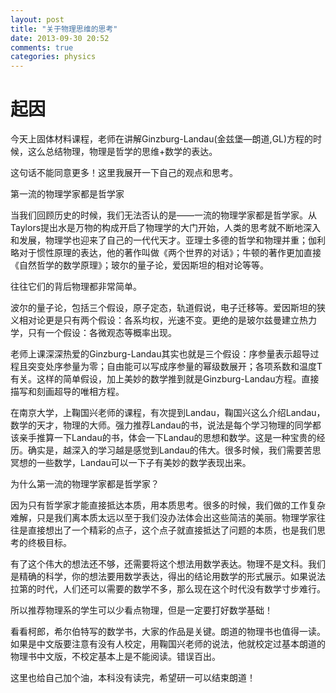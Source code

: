 ```yaml
---
layout: post
title: "关于物理思维的思考"
date: 2013-09-30 20:52
comments: true
categories: physics
---
```


# 起因

今天上固体材料课程，老师在讲解Ginzburg-Landau(金兹堡—朗道,GL)方程的时候，这么总结物理，物理是哲学的思维+数学的表达。


这句话不能同意更多！这里我展开一下自己的观点和思考。

<!--more-->

第一流的物理学家都是哲学家

当我们回顾历史的时候，我们无法否认的是——一流的物理学家都是哲学家。从Taylors提出水是万物的构成开启了物理学的大门开始，人类的思考就不断地深入和发展，物理学也迎来了自己的一代代天才。亚理士多德的哲学和物理并重；伽利略对于惯性原理的表达，他的著作叫做《两个世界的对话》；牛顿的著作更加直接《自然哲学的数学原理》；玻尔的量子论，爱因斯坦的相对论等等。

往往它们的背后物理都非常简单。

波尔的量子论，包括三个假设，原子定态，轨道假说，电子迁移等。爱因斯坦的狭义相对论更是只有两个假设：各系均权，光速不变。更绝的是玻尔兹曼建立热力学，只有一个假设：各微观态等概率出现。

老师上课深深热爱的Ginzburg-Landau其实也就是三个假设：序参量表示超导过程且突变处序参量为零；自由能可以写成序参量的幂级数展开；各项系数和温度T有关。这样的简单假设，加上美妙的数学推到就是Ginzburg-Landau方程。直接描写和刻画超导的唯相方程。

在南京大学，上鞠国兴老师的课程，有次提到Landau，鞠国兴这么介绍Landau，数学的天才，物理的大师。强力推荐Landau的书，说法是每个学习物理的同学都该亲手推算一下Landau的书，体会一下Landau的思想和数学。这是一种宝贵的经历。确实是，越深入的学习越是感觉到Landau的伟大。很多时候，我们需要苦思冥想的一些数学，Landau可以一下子有美妙的数学表现出来。

为什么第一流的物理学家都是哲学家？

因为只有哲学家才能直接抵达本质，用本质思考。很多的时候，我们做的工作复杂难解，只是我们离本质太远以至于我们没办法体会出这些简洁的美丽。物理学家往往是直接想出了一个精彩的点子，这个点子就直接抵达了问题的本质，也是我们思考的终极目标。

有了这个伟大的想法还不够，还需要将这个想法用数学表达。物理不是文科。我们是精确的科学，你的想法要用数学表达，得出的结论用数学的形式展示。如果说法拉第的时代，人们还可以需要的数学不多，那么现在这个时代没有数学寸步难行。

所以推荐物理系的学生可以少看点物理，但是一定要打好数学基础！

看看柯郎，希尔伯特写的数学书，大家的作品是关键。朗道的物理书也值得一读。如果是中文版要注意有没有人校定，用鞠国兴老师的说法，他就校定过基本朗道的物理书中文版，不校定基本上是不能阅读。错误百出。

这里也给自己加个油，本科没有读完，希望研一可以结束朗道！



